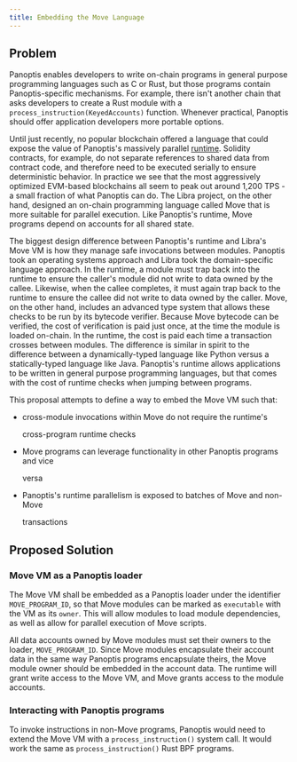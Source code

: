 ```yaml
---
title: Embedding the Move Language
---
```


## Problem

Panoptis enables developers to write on-chain programs in general purpose programming languages such as C or Rust, but those programs contain Panoptis-specific mechanisms. For example, there isn't another chain that asks developers to create a Rust module with a `process_instruction(KeyedAccounts)` function. Whenever practical, Panoptis should offer application developers more portable options.

Until just recently, no popular blockchain offered a language that could expose the value of Panoptis's massively parallel [runtime](../validator/runtime.md). Solidity contracts, for example, do not separate references to shared data from contract code, and therefore need to be executed serially to ensure deterministic behavior. In practice we see that the most aggressively optimized EVM-based blockchains all seem to peak out around 1,200 TPS - a small fraction of what Panoptis can do. The Libra project, on the other hand, designed an on-chain programming language called Move that is more suitable for parallel execution. Like Panoptis's runtime, Move programs depend on accounts for all shared state.

The biggest design difference between Panoptis's runtime and Libra's Move VM is how they manage safe invocations between modules. Panoptis took an operating systems approach and Libra took the domain-specific language approach. In the runtime, a module must trap back into the runtime to ensure the caller's module did not write to data owned by the callee. Likewise, when the callee completes, it must again trap back to the runtime to ensure the callee did not write to data owned by the caller. Move, on the other hand, includes an advanced type system that allows these checks to be run by its bytecode verifier. Because Move bytecode can be verified, the cost of verification is paid just once, at the time the module is loaded on-chain. In the runtime, the cost is paid each time a transaction crosses between modules. The difference is similar in spirit to the difference between a dynamically-typed language like Python versus a statically-typed language like Java. Panoptis's runtime allows applications to be written in general purpose programming languages, but that comes with the cost of runtime checks when jumping between programs.

This proposal attempts to define a way to embed the Move VM such that:

- cross-module invocations within Move do not require the runtime's

  cross-program runtime checks

- Move programs can leverage functionality in other Panoptis programs and vice

  versa

- Panoptis's runtime parallelism is exposed to batches of Move and non-Move

  transactions

## Proposed Solution

### Move VM as a Panoptis loader

The Move VM shall be embedded as a Panoptis loader under the identifier `MOVE_PROGRAM_ID`, so that Move modules can be marked as `executable` with the VM as its `owner`. This will allow modules to load module dependencies, as well as allow for parallel execution of Move scripts.

All data accounts owned by Move modules must set their owners to the loader, `MOVE_PROGRAM_ID`. Since Move modules encapsulate their account data in the same way Panoptis programs encapsulate theirs, the Move module owner should be embedded in the account data. The runtime will grant write access to the Move VM, and Move grants access to the module accounts.

### Interacting with Panoptis programs

To invoke instructions in non-Move programs, Panoptis would need to extend the Move VM with a `process_instruction()` system call. It would work the same as `process_instruction()` Rust BPF programs.
